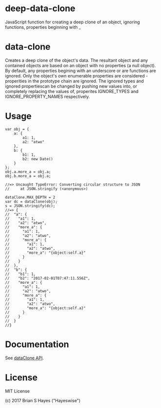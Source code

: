# deep-data-clone
JavaScript function for creating a deep clone of an object, ignoring functions, properties beginning with _
# data-clone
Creates a deep clone of the object's data.  The resultant object and any contained objects are based on an object 
with no properties (a null object).  By default, any properties begining with an underscore or are functions are 
ignored. Only the object's own enumerable properties are considered - properities in the prototype chain are ignored.
The ignored types and ignored propertiescan be changed by pushing new values into, or completely replacing the values
of, properites IGNORE_TYPES and IGNORE_PROPERTY_NAMES respectively.

# Usage
```
var obj = {
	a: {
		a1: 1,
		a2: "atwo"
	},
	b: {
		b1: 1,
		b2: new Date()
	}
};
obj.a.more_a = obj.a;
obj.b.more_a = obj.a;

//=> Uncaught TypeError: Converting circular structure to JSON
//     at JSON.stringify (<anonymous>)

dataClone.MAX_DEPTH = 2
var dc = dataClone(obj);
s = JSON.stringify(dc);
//=> {
//  "a": {
//    "a1": 1,
//    "a2": "atwo",
//    "more_a": {
//      "a1": 1,
//      "a2": "atwo",
//      "more_a": {
//        "a1": 1,
//        "a2": "atwo",
//        "more_a": "{object:self.a}"
//      }
//    }
//  },
//  "b": {
//    "b1": 1,
//    "b2": "2017-02-01T07:47:11.556Z",
//    "more_a": {
//      "a1": 1,
//      "a2": "atwo",
//      "more_a": {
//        "a1": 1,
//        "a2": "atwo",
//        "more_a": "{object:self.a}"
//      }
//    }
//  }
//}
```

# Documentation
See [dataClone API](https://github.com/hayeswise/data-clone/blob/master/docs/dataClone.md).

# License
MIT License

(c) 2017 Brian S Hayes ("Hayeswise")
